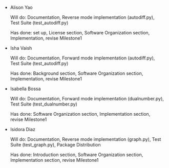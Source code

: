 - Alison Yao

    Will do: Documentation, Reverse mode implementation (autodiff.py), Test Suite (test_autodiff.py)

    Has done: set up, License section, Software Organization section, Implementation, revise Milestone1
    
- Isha Vaish

    Will do: Documentation, Forward mode implementation (autodiff.py), Test Suite (test_autodiff.py)

    Has done: Background section, Software Organization section, Implementation, revise Milestone1

- Isabella Bossa

    Will do: Documentation, Forward mode implementation (dualnumber.py), Test Suite (test_dualnumber.py)

    Has done: Software Organization section, Implementation section, revise Milestone1

- Isidora Diaz
    
    Will do: Documentation, Reverse mode implementation (graph.py), Test Suite (test_graph.py), Package Distribution

    Has done: Introduction section, Software Organization section, Implementation section, revise Milestone1
